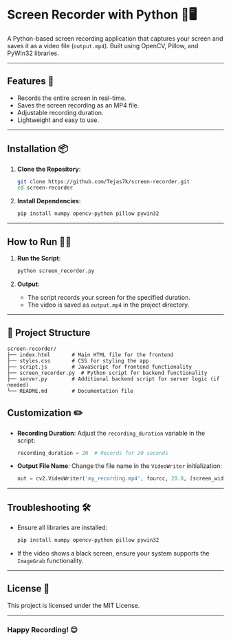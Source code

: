 # Screen Recorder with Python 🎥🖥️

A Python-based screen recording application that captures your screen and saves it as a video file (`output.mp4`). Built using OpenCV, Pillow, and PyWin32 libraries.

---

## Features 🚀
- Records the entire screen in real-time.
- Saves the screen recording as an MP4 file.
- Adjustable recording duration.
- Lightweight and easy to use.

---

## Installation 📦

1. **Clone the Repository**:
   ```bash
   git clone https://github.com/Tejas7k/screen-recorder.git
   cd screen-recorder
   ```

2. **Install Dependencies**:
   ```bash
   pip install numpy opencv-python pillow pywin32
   ```

---

## How to Run 🏃‍♂️

1. **Run the Script**:
   ```bash
   python screen_recorder.py
   ```

2. **Output**:
   - The script records your screen for the specified duration.
   - The video is saved as `output.mp4` in the project directory.

---
## 📂 Project Structure
```
screen-recorder/
├── index.html       # Main HTML file for the frontend
├── styles.css       # CSS for styling the app
├── script.js        # JavaScript for frontend functionality
├── screen_recorder.py  # Python script for backend functionality
├── server.py        # Additional backend script for server logic (if needed)
└── README.md        # Documentation file
```

## Customization ✏️

- **Recording Duration**:
  Adjust the `recording_duration` variable in the script:
  ```python
  recording_duration = 20  # Records for 20 seconds
  ```

- **Output File Name**:
  Change the file name in the `VideoWriter` initialization:
  ```python
  out = cv2.VideoWriter('my_recording.mp4', fourcc, 20.0, (screen_width, screen_height))
  ```

---

## Troubleshooting 🛠️

- Ensure all libraries are installed:
  ```bash
  pip install numpy opencv-python pillow pywin32
  ```

- If the video shows a black screen, ensure your system supports the `ImageGrab` functionality.

---

## License 📜

This project is licensed under the MIT License.

---

### Happy Recording! 😊

